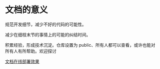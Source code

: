 # 文档的意义

规范开发细节，减少不好的代码的可能性。

减少在细枝末节的事情上的可能的纠结时间。

积累经验，形成技术沉淀。仓库设置为 public、所有人都可以查看，或许也能对所有人有所帮助。欢迎探讨

[文档在线部署效果](https://docs.liren.zty012.de/)
